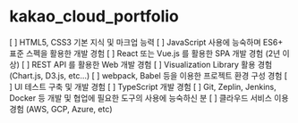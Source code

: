 # kakao_cloud_portfolio

[ ] HTML5, CSS3 기본 지식 및 마크업 능력
[ ] JavaScript 사용에 능숙하며 ES6+ 표준 스펙을 활용한 개발 경험
[ ] React 또는 Vue.js 를 활용한 SPA 개발 경험 (2년 이상)
[ ] REST API 를 활용한 Web 개발 경험
[ ] Visualization Library 활용 경험 (Chart.js, D3.js, etc...)
[ ] webpack, Babel 등을 이용한 프로젝트 환경 구성 경험
[ ] UI 테스트 구축 및 개발 경험
[ ] TypeScript 개발 경험
[ ] Git, Zeplin, Jenkins, Docker 등 개발 및 협업에 필요한 도구의 사용에 능숙하신 분
[ ] 클라우드 서비스 이용 경험 (AWS, GCP, Azure, etc)
